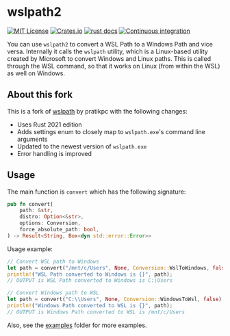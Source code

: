 # wslpath2
[![MIT License](https://img.shields.io/crates/l/wslpath2)](https://choosealicense.com/licenses/mit/) [![Crates.io](https://img.shields.io/crates/v/wslpath2)](https://crates.io/crates/wslpath2) [![rust docs](https://docs.rs/wslpath2/badge.svg)](https://docs.rs/wslpath2/latest/wslpath2/) [![Continuous integration](https://github.com/michidk/wslpath2/workflows/Continuous%20Integration/badge.svg)](https://github.com/michidk/wslpath2/actions)

You can use `wslpath2` to convert a WSL Path to a Windows Path and vice versa.
Internally it calls the `wslpath` utility, which is a Linux-based utility created by Microsoft to convert Windows and Linux paths. This is called through the WSL command, so that it works on Linux (from within the WSL) as well on Windows.

## About this fork

This is a fork of [wslpath](https://github.com/pratikpc/wsl-path-rust) by pratikpc with the following changes:

- Uses Rust 2021 edition
- Adds settings enum to closely map to `wslpath.exe`'s command line arguments
- Updated to the newest version of `wslpath.exe`
- Error handling is improved

## Usage

The main function is `convert` which has the following signature:

```rust
pub fn convert(
    path: &str,
    distro: Option<&str>,
    options: Conversion,
    force_absolute_path: bool,
) -> Result<String, Box<dyn std::error::Error>>
```

Usage example:

```rust
// Convert WSL path to Windows
let path = convert("/mnt/c/Users", None, Conversion::WslToWindows, false).unwrap();
println!("WSL Path converted to Windows is {}", path);
// OUTPUT is WSL Path converted to Windows is C:\Users

// Convert Windows path to WSL
let path = convert("C:\\Users", None, Conversion::WindowsToWsl, false).unwrap();
println!("Windows Path converted to WSL is {}", path);
// OUTPUT is Windows Path converted to WSL is /mnt/c/Users
```

Also, see the [examples](examples) folder for more examples.
